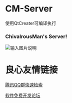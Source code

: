 # CM-Server
使用QtCreater可编译执行
### ChivalrousMan's Server!

![输入图片说明](https://gitee.com/uploads/images/2018/0316/150306_bccb4dfd_1296205.png "捕获.png")

 # 良心友情链接

[腾讯QQ群快速检索](http://u.720life.cn/s/8cf73f7c)

[软件免费开发论坛](http://u.720life.cn/s/bbb01dc0)